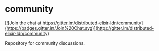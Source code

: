 # community

[![Join the chat at https://gitter.im/distributed-elixir-ldn/community](https://badges.gitter.im/Join%20Chat.svg)](https://gitter.im/distributed-elixir-ldn/community)

Repository for community discussions.

